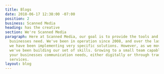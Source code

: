 ```yaml
---
title: Blogs
date: 2018-06-17 12:38:00 -07:00
position: 2
business: Scanned Media
heading: has the creative
section: We're Scanned Media
paragraph: Here at Scanned Media, our goal is to provide the tools and strategy small
  businesses need. We've been in operation since 2008, and over the last 8 years,
  we have been implementing very specific solutions. However, as we moved forward,
  we've been building our set of skills. Growing to a small team capable of fulfilling
  your businesses communication needs, either digitally or through traditional print
  services.
layout: blog
---
```


